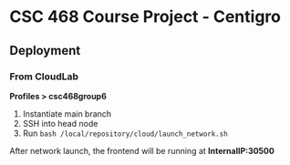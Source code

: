 # CSC 468 Course Project - Centigro

## Deployment
### From CloudLab
  **Profiles > csc468group6**
  1. Instantiate main branch
  2. SSH into head node
  3. Run ```bash /local/repository/cloud/launch_network.sh```

After network launch, the frontend will be running at **InternalIP:30500**
